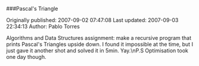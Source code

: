 ###Pascal's Triangle

Originally published: 2007-09-02 07:47:08
Last updated: 2007-09-03 22:34:13
Author: Pablo Torres

Algorithms and Data Structures assignment: make a recursive program that prints Pascal's Triangles upside down. I found it impossible at the time, but I just gave it another shot and solved it in 5min. Yay.\nP.S Optimisation took one day though.